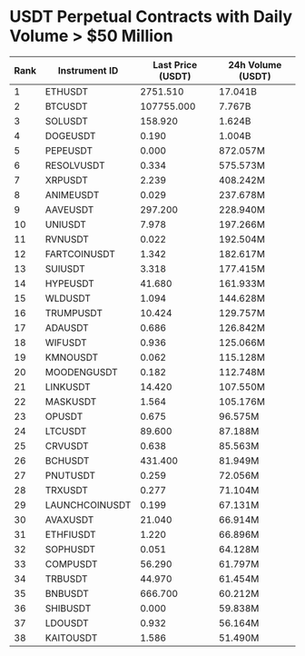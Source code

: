 # USDT Perpetual Contracts with Daily Volume > $50 Million

| Rank | Instrument ID | Last Price (USDT) | 24h Volume (USDT) |
|------|---------------|-------------------|-------------------|
| 1 | ETHUSDT | 2751.510 | 17.041B |
| 2 | BTCUSDT | 107755.000 | 7.767B |
| 3 | SOLUSDT | 158.920 | 1.624B |
| 4 | DOGEUSDT | 0.190 | 1.004B |
| 5 | PEPEUSDT | 0.000 | 872.057M |
| 6 | RESOLVUSDT | 0.334 | 575.573M |
| 7 | XRPUSDT | 2.239 | 408.242M |
| 8 | ANIMEUSDT | 0.029 | 237.678M |
| 9 | AAVEUSDT | 297.200 | 228.940M |
| 10 | UNIUSDT | 7.978 | 197.266M |
| 11 | RVNUSDT | 0.022 | 192.504M |
| 12 | FARTCOINUSDT | 1.342 | 182.617M |
| 13 | SUIUSDT | 3.318 | 177.415M |
| 14 | HYPEUSDT | 41.680 | 161.933M |
| 15 | WLDUSDT | 1.094 | 144.628M |
| 16 | TRUMPUSDT | 10.424 | 129.757M |
| 17 | ADAUSDT | 0.686 | 126.842M |
| 18 | WIFUSDT | 0.936 | 125.066M |
| 19 | KMNOUSDT | 0.062 | 115.128M |
| 20 | MOODENGUSDT | 0.182 | 112.748M |
| 21 | LINKUSDT | 14.420 | 107.550M |
| 22 | MASKUSDT | 1.564 | 105.176M |
| 23 | OPUSDT | 0.675 | 96.575M |
| 24 | LTCUSDT | 89.600 | 87.188M |
| 25 | CRVUSDT | 0.638 | 85.563M |
| 26 | BCHUSDT | 431.400 | 81.949M |
| 27 | PNUTUSDT | 0.259 | 72.056M |
| 28 | TRXUSDT | 0.277 | 71.104M |
| 29 | LAUNCHCOINUSDT | 0.199 | 67.131M |
| 30 | AVAXUSDT | 21.040 | 66.914M |
| 31 | ETHFIUSDT | 1.220 | 66.896M |
| 32 | SOPHUSDT | 0.051 | 64.128M |
| 33 | COMPUSDT | 56.290 | 61.797M |
| 34 | TRBUSDT | 44.970 | 61.454M |
| 35 | BNBUSDT | 666.700 | 60.212M |
| 36 | SHIBUSDT | 0.000 | 59.838M |
| 37 | LDOUSDT | 0.932 | 56.164M |
| 38 | KAITOUSDT | 1.586 | 51.490M |

